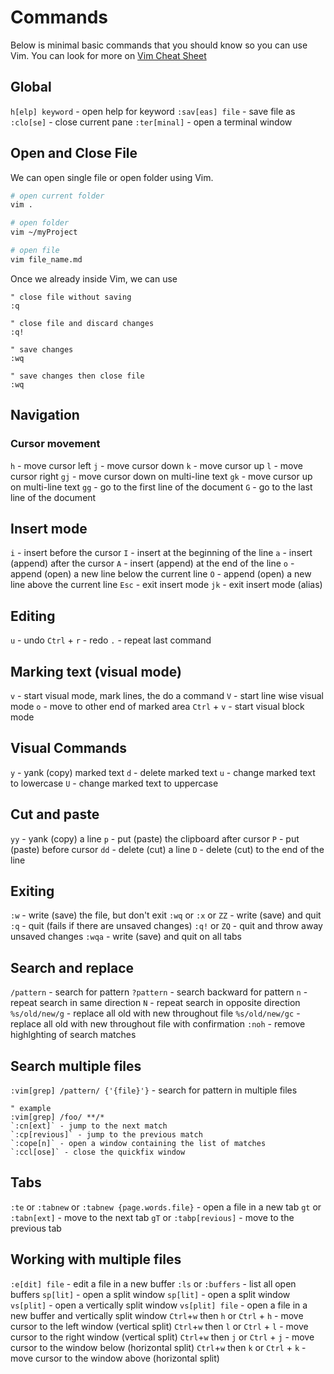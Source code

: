# Commands
Below is minimal basic commands that you should know so you can use Vim. You can look for more on [Vim Cheat Sheet](https://vim.rtorr.com/)

## Global
`h[elp] keyword` - open help for keyword
`:sav[eas] file` - save file as
`:clo[se]` - close current pane
`:ter[minal]` - open a terminal window

## Open and Close File
We can open single file or open folder using Vim.
```bash
# open current folder
vim .

# open folder
vim ~/myProject

# open file
vim file_name.md
```

Once we already inside Vim, we can use
```vim
" close file without saving
:q

" close file and discard changes
:q!

" save changes
:wq

" save changes then close file
:wq
```

## Navigation
### Cursor movement
`h` - move cursor left
`j` - move cursor down
`k` - move cursor up
`l` - move cursor right
`gj` - move cursor down on multi-line text
`gk` - move cursor up on multi-line text
`gg` - go to the first line of the document
`G` - go to the last line of the document

## Insert mode
`i` - insert before the cursor
`I` - insert at the beginning of the line
`a` - insert (append) after the cursor
`A` - insert (append) at the end of the line
`o` - append (open) a new line below the current line
`O` - append (open) a new line above the current line
`Esc` - exit insert mode
`jk` - exit insert mode (alias)


## Editing
`u` - undo
`Ctrl` + `r` - redo
`.` - repeat last command

## Marking text (visual mode)
`v` - start visual mode, mark lines, the do a command
`V` - start line wise visual mode
`o` - move to other end of marked area
`Ctrl` + `v` - start visual block mode

## Visual Commands
`y` - yank (copy) marked text
`d` - delete marked text
`u` - change marked text to lowercase
`U` - change marked text to uppercase

## Cut and paste
`yy` - yank (copy) a line
`p` - put (paste) the clipboard after cursor
`P` - put (paste) before cursor
`dd` - delete (cut) a line
`D` - delete (cut) to the end of the line

## Exiting
`:w` - write (save) the file, but don't exit
`:wq` or `:x` or `ZZ` - write (save) and quit
`:q` - quit (fails if there are unsaved changes)
`:q!` or `ZQ` - quit and throw away unsaved changes
`:wqa` - write (save) and quit on all tabs

## Search and replace
`/pattern` - search for pattern
`?pattern` - search backward for pattern
`n` - repeat search in same direction
`N` - repeat search in opposite direction
`%s/old/new/g` - replace all old with new throughout file
`%s/old/new/gc` - replace all old with new throughout file with confirmation
`:noh` - remove highlghting of search matches


## Search multiple files
`:vim[grep] /pattern/ {'{file}'}` - search for pattern in multiple files
```vim
" example
:vim[grep] /foo/ **/*
`:cn[ext]` - jump to the next match
`:cp[revious]` - jump to the previous match
`:cope[n]` - open a window containing the list of matches
`:ccl[ose]` - close the quickfix window
```

## Tabs
`:te` or `:tabnew` or `:tabnew {page.words.file}` - open a file in a new tab
`gt` or `:tabn[ext]` - move to the next tab
`gT` or `:tabp[revious]` - move to the previous tab

## Working with multiple files
`:e[dit] file` - edit a file in a new buffer
`:ls` or `:buffers` - list all open buffers
`sp[lit]` - open a split window
`sp[lit]` - open a split window
`vs[plit]` - open a vertically split window
`vs[plit] file` - open a file in a new buffer and vertically split window
`Ctrl`+`w` then `h` or `Ctrl` + `h` - move cursor to the left window (vertical split)
`Ctrl`+`w` then `l` or `Ctrl` + `l`  - move cursor to the right window (vertical split)
`Ctrl`+`w` then `j` or `Ctrl` + `j` - move cursor to the window below (horizontal split)
`Ctrl`+`w` then `k` or `Ctrl` + `k` - move cursor to the window above (horizontal split)
